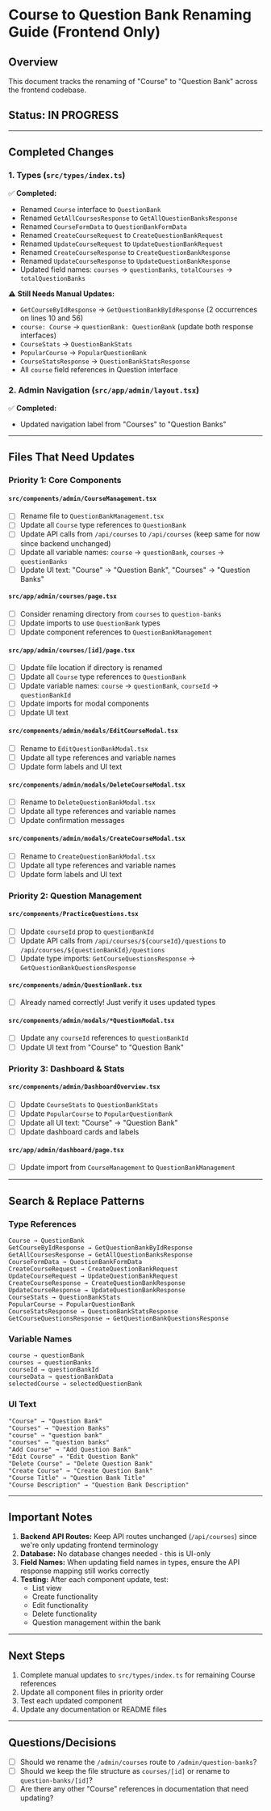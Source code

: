 # Course to Question Bank Renaming Guide (Frontend Only)

## Overview
This document tracks the renaming of "Course" to "Question Bank" across the frontend codebase.

## Status: IN PROGRESS

---

## Completed Changes

### 1. Types (`src/types/index.ts`)
✅ **Completed:**
- Renamed `Course` interface to `QuestionBank`
- Renamed `GetAllCoursesResponse` to `GetAllQuestionBanksResponse`
- Renamed `CourseFormData` to `QuestionBankFormData`
- Renamed `CreateCourseRequest` to `CreateQuestionBankRequest`
- Renamed `UpdateCourseRequest` to `UpdateQuestionBankRequest`
- Renamed `CreateCourseResponse` to `CreateQuestionBankResponse`
- Renamed `UpdateCourseResponse` to `UpdateQuestionBankResponse`
- Updated field names: `courses` → `questionBanks`, `totalCourses` → `totalQuestionBanks`

⚠️ **Still Needs Manual Updates:**
- `GetCourseByIdResponse` → `GetQuestionBankByIdResponse` (2 occurrences on lines 10 and 56)
- `course: Course` → `questionBank: QuestionBank` (update both response interfaces)
- `CourseStats` → `QuestionBankStats`
- `PopularCourse` → `PopularQuestionBank`
- `CourseStatsResponse` → `QuestionBankStatsResponse`
- All `course` field references in Question interface

### 2. Admin Navigation (`src/app/admin/layout.tsx`)
✅ **Completed:**
- Updated navigation label from "Courses" to "Question Banks"

---

## Files That Need Updates

### Priority 1: Core Components

#### `src/components/admin/CourseManagement.tsx`
- [ ] Rename file to `QuestionBankManagement.tsx`
- [ ] Update all `Course` type references to `QuestionBank`
- [ ] Update API calls from `/api/courses` to `/api/courses` (keep same for now since backend unchanged)
- [ ] Update all variable names: `course` → `questionBank`, `courses` → `questionBanks`
- [ ] Update UI text: "Course" → "Question Bank", "Courses" → "Question Banks"

#### `src/app/admin/courses/page.tsx`
- [ ] Consider renaming directory from `courses` to `question-banks`
- [ ] Update imports to use `QuestionBank` types
- [ ] Update component references to `QuestionBankManagement`

#### `src/app/admin/courses/[id]/page.tsx`
- [ ] Update file location if directory is renamed
- [ ] Update all `Course` type references to `QuestionBank`
- [ ] Update variable names: `course` → `questionBank`, `courseId` → `questionBankId`
- [ ] Update imports for modal components
- [ ] Update UI text

#### `src/components/admin/modals/EditCourseModal.tsx`
- [ ] Rename to `EditQuestionBankModal.tsx`
- [ ] Update all type references and variable names
- [ ] Update form labels and UI text

#### `src/components/admin/modals/DeleteCourseModal.tsx`
- [ ] Rename to `DeleteQuestionBankModal.tsx`
- [ ] Update all type references and variable names
- [ ] Update confirmation messages

#### `src/components/admin/modals/CreateCourseModal.tsx`
- [ ] Rename to `CreateQuestionBankModal.tsx`
- [ ] Update all type references and variable names
- [ ] Update form labels and UI text

### Priority 2: Question Management

#### `src/components/PracticeQuestions.tsx`
- [ ] Update `courseId` prop to `questionBankId`
- [ ] Update API calls from `/api/courses/${courseId}/questions` to `/api/courses/${questionBankId}/questions`
- [ ] Update type imports: `GetCourseQuestionsResponse` → `GetQuestionBankQuestionsResponse`

#### `src/components/admin/QuestionBank.tsx`
- [ ] Already named correctly! Just verify it uses updated types

#### `src/components/admin/modals/*QuestionModal.tsx`
- [ ] Update any `courseId` references to `questionBankId`
- [ ] Update UI text from "Course" to "Question Bank"

### Priority 3: Dashboard & Stats

#### `src/components/admin/DashboardOverview.tsx`
- [ ] Update `CourseStats` to `QuestionBankStats`
- [ ] Update `PopularCourse` to `PopularQuestionBank`
- [ ] Update all UI text: "Course" → "Question Bank"
- [ ] Update dashboard cards and labels

#### `src/app/admin/dashboard/page.tsx`
- [ ] Update import from `CourseManagement` to `QuestionBankManagement`

---

## Search & Replace Patterns

### Type References
```
Course → QuestionBank
GetCourseByIdResponse → GetQuestionBankByIdResponse
GetAllCoursesResponse → GetAllQuestionBanksResponse
CourseFormData → QuestionBankFormData
CreateCourseRequest → CreateQuestionBankRequest
UpdateCourseRequest → UpdateQuestionBankRequest
CreateCourseResponse → CreateQuestionBankResponse
UpdateCourseResponse → UpdateQuestionBankResponse
CourseStats → QuestionBankStats
PopularCourse → PopularQuestionBank
CourseStatsResponse → QuestionBankStatsResponse
GetCourseQuestionsResponse → GetQuestionBankQuestionsResponse
```

### Variable Names
```
course → questionBank
courses → questionBanks
courseId → questionBankId
courseData → questionBankData
selectedCourse → selectedQuestionBank
```

### UI Text
```
"Course" → "Question Bank"
"Courses" → "Question Banks"
"course" → "question bank"
"courses" → "question banks"
"Add Course" → "Add Question Bank"
"Edit Course" → "Edit Question Bank"
"Delete Course" → "Delete Question Bank"
"Create Course" → "Create Question Bank"
"Course Title" → "Question Bank Title"
"Course Description" → "Question Bank Description"
```

---

## Important Notes

1. **Backend API Routes:** Keep API routes unchanged (`/api/courses`) since we're only updating frontend terminology
2. **Database:** No database changes needed - this is UI-only
3. **Field Names:** When updating field names in types, ensure the API response mapping still works correctly
4. **Testing:** After each component update, test:
   - List view
   - Create functionality
   - Edit functionality
   - Delete functionality
   - Question management within the bank

---

## Next Steps

1. Complete manual updates to `src/types/index.ts` for remaining Course references
2. Update all component files in priority order
3. Test each updated component
4. Update any documentation or README files

---

## Questions/Decisions

- [ ] Should we rename the `/admin/courses` route to `/admin/question-banks`?
- [ ] Should we keep the file structure as `courses/[id]` or rename to `question-banks/[id]`?
- [ ] Are there any other "Course" references in documentation that need updating?
